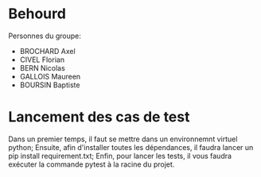 # Behourd

Personnes du groupe:
- BROCHARD Axel
- CIVEL Florian
- BERN Nicolas
- GALLOIS Maureen
- BOURSIN Baptiste

# Lancement des cas de test

Dans un premier temps, il faut se mettre dans un environnemnt virtuel python;
Ensuite, afin d'installer toutes les dépendances, il faudra lancer un pip install requirement.txt;
Enfin, pour lancer les tests, il vous faudra exécuter la commande pytest à la racine du projet.
